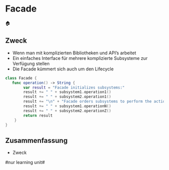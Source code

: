 
# Facade
🏠

## Zweck

- Wenn man mit komplizierten Bibliotheken und API’s arbeitet
- Ein einfaches Interface für mehrere komplizierte Subsysteme zur Verfügung stellen
- Die Facade kümmert sich auch um den Lifecycle

```swift
class Facade { 
   func operation() -> String {
        var result = "Facade initializes subsystems:"
        result += " " + subsystem1.operation1()
        result += " " + subsystem2.operation1()
        result += "\n" + "Facade orders subsystems to perform the action:\n"
        result += " " + subsystem1.operationN()
        result += " " + subsystem2.operationZ()
        return result
    }
}
```

## Zusammenfassung
- Zweck


#nur learning unit#